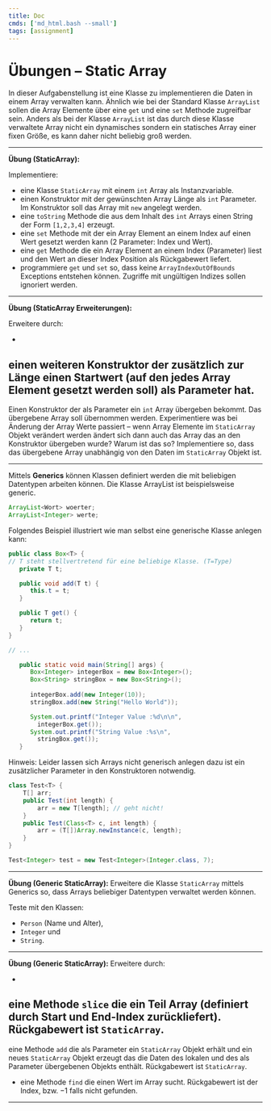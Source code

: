 ```yaml
---
title: Doc
cmds: ['md_html.bash --small']
tags: [assignment]
---
```


# Übungen – Static Array

In dieser Aufgabenstellung ist eine Klasse zu implementieren die Daten in einem Array verwalten kann. Ähnlich wie bei der Standard Klasse `ArrayList` sollen die Array Elemente über eine `get` und eine `set` Methode zugreifbar sein. Anders als bei der Klasse `ArrayList` ist das durch diese Klasse verwaltete Array nicht ein dynamisches sondern ein statisches Array einer fixen Größe, es kann daher nicht beliebig groß werden. 



---

**Übung (StaticArray):**

Implementiere:

- eine Klasse `StaticArray` mit einem `int` Array als Instanzvariable.
- einen Konstruktor mit der gewünschten Array Länge als `int` Parameter.
Im Konstruktor soll das Array mit `new` angelegt werden.
- eine `toString` Methode die aus dem Inhalt des `int` Arrays einen String der Form `[1,2,3,4]` erzeugt.
- eine `set` Methode mit der ein Array Element an einem Index auf einen Wert gesetzt werden kann (2 Parameter: Index und Wert).
- eine `get` Methode die ein Array Element an einem Index (Parameter) liest und den Wert an dieser Index Position als Rückgabewert liefert.
- programmiere `get` und `set` so, dass keine `ArrayIndexOutOfBounds` Exceptions entstehen können.
Zugriffe mit ungültigen Indizes sollen ignoriert werden.



---


**Übung (StaticArray Erweiterungen):**

Erweitere durch:

- 
einen weiteren Konstruktor der zusätzlich zur Länge einen Startwert (auf den jedes Array Element gesetzt werden soll) als Parameter hat.
- 
Einen Konstruktor der als Parameter ein `int` Array übergeben bekommt.
Das übergebene Array soll übernommen werden.
Experimentiere was bei Änderung der Array Werte passiert – wenn Array Elemente im `StaticArray` Objekt verändert werden ändert sich dann auch das Array das an den Konstruktor übergeben wurde? Warum ist das so?
Implementiere so, dass das übergebene Array unabhängig von den Daten im `StaticArray` Objekt ist.


---





Mittels **Generics** können Klassen definiert werden die mit beliebigen Datentypen arbeiten können. Die Klasse ArrayList ist beispielsweise generic.

```java
ArrayList<Wort> woerter;
ArrayList<Integer> werte;
```

Folgendes Beispiel illustriert wie man selbst eine generische Klasse anlegen kann:

```java
public class Box<T> {
// T steht stellvertretend für eine beliebige Klasse. (T=Type)
   private T t;

   public void add(T t) {
      this.t = t;
   }

   public T get() {
      return t;
   }
}

// ...

   public static void main(String[] args) {
      Box<Integer> integerBox = new Box<Integer>();
      Box<String> stringBox = new Box<String>();
    
      integerBox.add(new Integer(10));
      stringBox.add(new String("Hello World"));

      System.out.printf("Integer Value :%d\n\n", 
      	integerBox.get());
      System.out.printf("String Value :%s\n", 
      	stringBox.get());
   }
```


Hinweis: Leider lassen sich Arrays nicht generisch anlegen dazu ist ein zusätzlicher Parameter in den Konstruktoren notwendig.
```java
class Test<T> {
	T[] arr;
	public Test(int length) {
		arr = new T[length]; // geht nicht!
	}
	public Test(Class<T> c, int length) {
		arr = (T[])Array.newInstance(c, length);
	}
}

Test<Integer> test = new Test<Integer>(Integer.class, 7);
```



---

**Übung (Generic StaticArray):**
Erweitere die Klasse `StaticArray` mittels Generics so, dass Arrays beliebiger Datentypen verwaltet werden können.

Teste mit den Klassen:

- `Person` (Name und Alter), 
- `Integer` und 
- `String`.



---

**Übung (Generic StaticArray):**
Erweitere durch:

- 
eine Methode `slice` die ein Teil Array (definiert durch Start und End-Index zurückliefert). Rückgabewert ist `StaticArray`.
- 
eine Methode `add` die als Parameter ein `StaticArray` Objekt erhält und ein neues `StaticArray` Objekt erzeugt das die Daten des lokalen und des als Parameter übergebenen Objekts enthält.  Rückgabewert ist `StaticArray`.
- eine Methode `find` die einen Wert im Array sucht. Rückgabewert ist der Index, bzw. $-1$ falls nicht gefunden.


---
